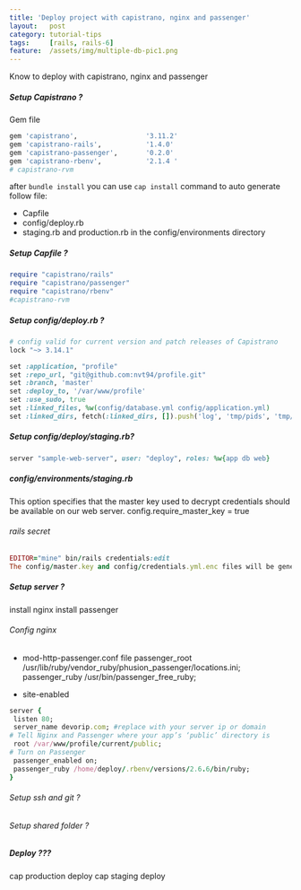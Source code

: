 ```yaml
---
title: 'Deploy project with capistrano, nginx and passenger'
layout:   post
category: tutorial-tips
tags:     [rails, rails-6]
feature:  /assets/img/multiple-db-pic1.png
---
```

Know to deploy with capistrano, nginx and passenger
<!--more-->
##### Setup Capistrano ?
Gem file
```ruby
gem 'capistrano',                 '3.11.2'
gem 'capistrano-rails',           '1.4.0'
gem 'capistrano-passenger',       '0.2.0'
gem 'capistrano-rbenv',           '2.1.4 '
# capistrano-rvm
```
after `bundle install` you can use `cap install` command to auto generate follow file: 
* Capfile
* config/deploy.rb
* staging.rb and production.rb in the config/environments directory

##### Setup Capfile ?

```ruby
require "capistrano/rails"
require "capistrano/passenger"
require "capistrano/rbenv"
#capistrano-rvm
```
##### Setup config/deploy.rb ?

``` ruby
# config valid for current version and patch releases of Capistrano
lock "~> 3.14.1"

set :application, "profile"
set :repo_url, "git@github.com:nvt94/profile.git"
set :branch, 'master'
set :deploy_to, '/var/www/profile'
set :use_sudo, true
set :linked_files, %w(config/database.yml config/application.yml)
set :linked_dirs, fetch(:linked_dirs, []).push('log', 'tmp/pids', 'tmp/cache', 'tmp/sockets', 'vendor/bundle', 'public/system')

```
##### Setup config/deploy/staging.rb?

```ruby
server "sample-web-server", user: "deploy", roles: %w{app db web}
```

##### config/environments/staging.rb
This option specifies that the master key used to decrypt credentials should be available on our web server.
config.require_master_key = true

###### rails secret
```ruby
EDITOR="mine" bin/rails credentials:edit
The config/master.key and config/credentials.yml.enc files will be generated.
```

##### Setup server ?
install nginx
install passenger

###### Config nginx
* mod-http-passenger.conf file
passenger_root /usr/lib/ruby/vendor_ruby/phusion_passenger/locations.ini;
passenger_ruby /usr/bin/passenger_free_ruby;

*  site-enabled 
```ruby
server {
 listen 80;
 server_name devorip.com; #replace with your server ip or domain
# Tell Nginx and Passenger where your app’s ‘public’ directory is
 root /var/www/profile/current/public;
# Turn on Passenger
 passenger_enabled on;
 passenger_ruby /home/deploy/.rbenv/versions/2.6.6/bin/ruby;
}
```

###### Setup ssh and git ?
###### Setup shared folder ?


##### Deploy ???
cap production deploy
cap staging deploy


